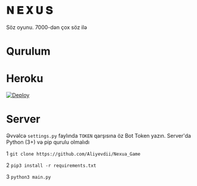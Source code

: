 # 𝐍 𝐄 𝐗 𝐔 𝐒
Söz oyunu. 7000-dən çox söz ilə

# Qurulum

# Heroku

[![Deploy](https://www.herokucdn.com/deploy/button.svg)](https://heroku.com/deploy?template=https://github.com/Teamabasof/LORD-GAME-2-V1.0)


# Server

Əvvəlcə `settings.py` faylında `TOKEN` qarşısına öz Bot Token yazın. Server'da Python (3+) və pip qurulu olmalıdı

1
`git clone https://github.com/Aliyevdii/Nexua_Game`

2
`pip3 install -r requirements.txt`

3
`python3 main.py`

